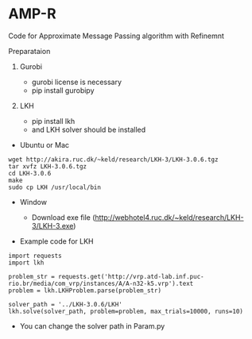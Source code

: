 # AMP-R

Code for Approximate Message Passing algorithm with Refinemnt

Preparataion


1) Gurobi 
   - gurobi license is necessary
   - pip install gurobipy

3) LKH
   - pip install lkh
   - and LKH solver should be installed
     
- Ubuntu or Mac
```
wget http://akira.ruc.dk/~keld/research/LKH-3/LKH-3.0.6.tgz
tar xvfz LKH-3.0.6.tgz
cd LKH-3.0.6
make
sudo cp LKH /usr/local/bin
```


- Window
    - Download exe file (http://webhotel4.ruc.dk/~keld/research/LKH-3/LKH-3.exe) 


- Example code for LKH
```
import requests
import lkh

problem_str = requests.get('http://vrp.atd-lab.inf.puc-rio.br/media/com_vrp/instances/A/A-n32-k5.vrp').text
problem = lkh.LKHProblem.parse(problem_str)

solver_path = '../LKH-3.0.6/LKH'
lkh.solve(solver_path, problem=problem, max_trials=10000, runs=10)
```

- You can change the solver path in Param.py
